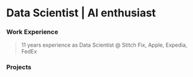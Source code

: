 # Data Scientist | AI enthusiast

### Work Experience
>11 years experience as Data Scientist @ Stitch Fix, Apple, Expedia, FedEx

### Projects




